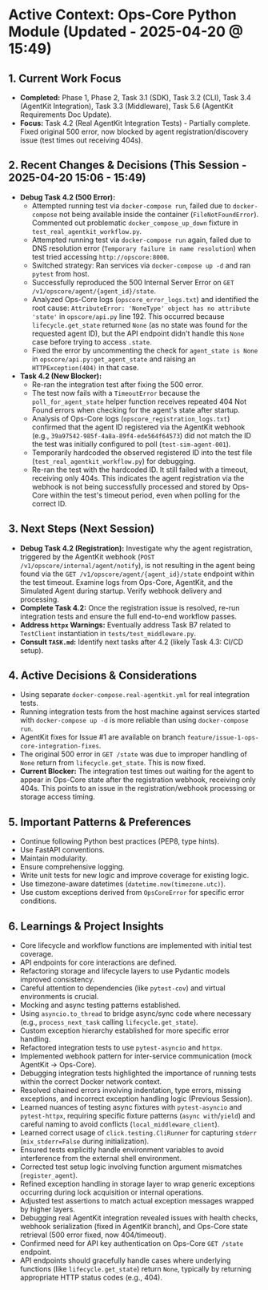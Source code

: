 # Active Context: Ops-Core Python Module (Updated - 2025-04-20 @ 15:49)

## 1. Current Work Focus
- **Completed:** Phase 1, Phase 2, Task 3.1 (SDK), Task 3.2 (CLI), Task 3.4 (AgentKit Integration), Task 3.3 (Middleware), Task 5.6 (AgentKit Requirements Doc Update).
- **Focus:** Task 4.2 (Real AgentKit Integration Tests) - Partially complete. Fixed original 500 error, now blocked by agent registration/discovery issue (test times out receiving 404s).

## 2. Recent Changes & Decisions (This Session - 2025-04-20 15:06 - 15:49)
- **Debug Task 4.2 (500 Error):**
    - Attempted running test via `docker-compose run`, failed due to `docker-compose` not being available inside the container (`FileNotFoundError`). Commented out problematic `docker_compose_up_down` fixture in `test_real_agentkit_workflow.py`.
    - Attempted running test via `docker-compose run` again, failed due to DNS resolution error (`Temporary failure in name resolution`) when test tried accessing `http://opscore:8000`.
    - Switched strategy: Ran services via `docker-compose up -d` and ran `pytest` from host.
    - Successfully reproduced the 500 Internal Server Error on `GET /v1/opscore/agent/{agent_id}/state`.
    - Analyzed Ops-Core logs (`opscore_error_logs.txt`) and identified the root cause: `AttributeError: 'NoneType' object has no attribute 'state'` in `opscore/api.py` line 192. This occurred because `lifecycle.get_state` returned `None` (as no state was found for the requested agent ID), but the API endpoint didn't handle this `None` case before trying to access `.state`.
    - Fixed the error by uncommenting the check for `agent_state is None` in `opscore/api.py:get_agent_state` and raising an `HTTPException(404)` in that case.
- **Task 4.2 (New Blocker):**
    - Re-ran the integration test after fixing the 500 error.
    - The test now fails with a `TimeoutError` because the `poll_for_agent_state` helper function receives repeated 404 Not Found errors when checking for the agent's state after startup.
    - Analysis of Ops-Core logs (`opscore_registration_logs.txt`) confirmed that the agent ID registered via the AgentKit webhook (e.g., `39a97542-985f-4a8a-89f4-ede564f64573`) did not match the ID the test was initially configured to poll (`test-sim-agent-001`).
    - Temporarily hardcoded the observed registered ID into the test file (`test_real_agentkit_workflow.py`) for debugging.
    - Re-ran the test with the hardcoded ID. It still failed with a timeout, receiving only 404s. This indicates the agent registration via the webhook is not being successfully processed and stored by Ops-Core within the test's timeout period, even when polling for the correct ID.

## 3. Next Steps (Next Session)
- **Debug Task 4.2 (Registration):** Investigate why the agent registration, triggered by the AgentKit webhook (`POST /v1/opscore/internal/agent/notify`), is not resulting in the agent being found via the `GET /v1/opscore/agent/{agent_id}/state` endpoint within the test timeout. Examine logs from Ops-Core, AgentKit, and the Simulated Agent during startup. Verify webhook delivery and processing.
- **Complete Task 4.2:** Once the registration issue is resolved, re-run integration tests and ensure the full end-to-end workflow passes.
- **Address `httpx` Warnings:** Eventually address Task B7 related to `TestClient` instantiation in `tests/test_middleware.py`.
- **Consult `TASK.md`:** Identify next tasks after 4.2 (likely Task 4.3: CI/CD setup).

## 4. Active Decisions & Considerations
- Using separate `docker-compose.real-agentkit.yml` for real integration tests.
- Running integration tests from the host machine against services started with `docker-compose up -d` is more reliable than using `docker-compose run`.
- AgentKit fixes for Issue #1 are available on branch `feature/issue-1-ops-core-integration-fixes`.
- The original 500 error in `GET /state` was due to improper handling of `None` return from `lifecycle.get_state`. This is now fixed.
- **Current Blocker:** The integration test times out waiting for the agent to appear in Ops-Core state after the registration webhook, receiving only 404s. This points to an issue in the registration/webhook processing or storage access timing.

## 5. Important Patterns & Preferences
- Continue following Python best practices (PEP8, type hints).
- Use FastAPI conventions.
- Maintain modularity.
- Ensure comprehensive logging.
- Write unit tests for new logic and improve coverage for existing logic.
- Use timezone-aware datetimes (`datetime.now(timezone.utc)`).
- Use custom exceptions derived from `OpsCoreError` for specific error conditions.

## 6. Learnings & Project Insights
- Core lifecycle and workflow functions are implemented with initial test coverage.
- API endpoints for core interactions are defined.
- Refactoring storage and lifecycle layers to use Pydantic models improved consistency.
- Careful attention to dependencies (like `pytest-cov`) and virtual environments is crucial.
- Mocking and async testing patterns established.
- Using `asyncio.to_thread` to bridge async/sync code where necessary (e.g., `process_next_task` calling `lifecycle.get_state`).
- Custom exception hierarchy established for more specific error handling.
- Refactored integration tests to use `pytest-asyncio` and `httpx`.
- Implemented webhook pattern for inter-service communication (mock AgentKit -> Ops-Core).
- Debugging integration tests highlighted the importance of running tests within the correct Docker network context.
- Resolved chained errors involving indentation, type errors, missing exceptions, and incorrect exception handling logic (Previous Session).
- Learned nuances of testing async fixtures with `pytest-asyncio` and `pytest-httpx`, requiring specific fixture patterns (`async with`/`yield`) and careful naming to avoid conflicts (`local_middleware_client`).
- Learned correct usage of `click.testing.CliRunner` for capturing `stderr` (`mix_stderr=False` during initialization).
- Ensured tests explicitly handle environment variables to avoid interference from the external shell environment.
- Corrected test setup logic involving function argument mismatches (`register_agent`).
- Refined exception handling in storage layer to wrap generic exceptions occurring during lock acquisition or internal operations.
- Adjusted test assertions to match actual exception messages wrapped by higher layers.
- Debugging real AgentKit integration revealed issues with health checks, webhook serialization (fixed in AgentKit branch), and Ops-Core state retrieval (500 error fixed, now 404/timeout).
- Confirmed need for API key authentication on Ops-Core `GET /state` endpoint.
- API endpoints should gracefully handle cases where underlying functions (like `lifecycle.get_state`) return `None`, typically by returning appropriate HTTP status codes (e.g., 404).